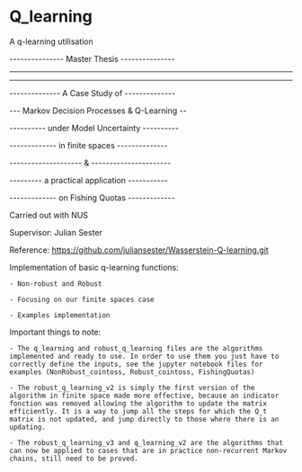 # Q_learning
 A q-learning utilisation

 --------------- Master Thesis ---------------
 
 ---------------------------------------------
 
 ---------------------------------------------
 
 -------------- A Case Study of -------------- 
 
 --- Markov Decision Processes & Q-Learning --
 
 ---------- under Model Uncertainty ----------
 
 ------------- in finite spaces --------------

 -------------------- & ----------------------

 --------- a practical application -----------

 ------------- on Fishing Quotas -------------

 Carried out with NUS

 Supervisor: Julian Sester
 
 Reference: https://github.com/juliansester/Wasserstein-Q-learning.git



 Implementation of basic q-learning functions:
 
    - Non-robust and Robust
    
    - Focusing on our finite spaces case
    
    - Examples implementation



 Important things to note:
 
    - The q_learning and robust_q_learning files are the algorithms implemented and ready to use. In order to use them you just have to correctly define the inputs, see the jupyter notebook files for examples (NonRobust_cointoss, Robust_cointoss, FishingQuotas)
    
    - The robust_q_learning_v2 is simply the first version of the algorithm in finite space made more effective, because an indicator fonction was removed allowing the algorithm to update the matrix efficiently. It is a way to jump all the steps for which the Q_t matrix is not updated, and jump directly to those where there is an updating.
    
    - The robust_q_learning_v3 and q_learning_v2 are the algorithms that can now be applied to cases that are in practice non-recurrent Markov chains, still need to be proved.
